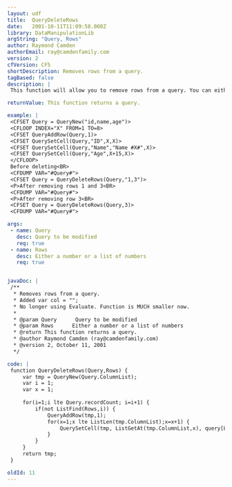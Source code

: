 ```yaml
---
layout: udf
title:  QueryDeleteRows
date:   2001-10-11T11:09:58.000Z
library: DataManipulationLib
argString: "Query, Rows"
author: Raymond Camden
authorEmail: ray@camdenfamily.com
version: 2
cfVersion: CF5
shortDescription: Removes rows from a query.
tagBased: false
description: |
 This function will allow you to remove rows from a query. You can either remove one row or a list of rows.

returnValue: This function returns a query.

example: |
 <CFSET Query = QueryNew("id,name,age")>
 <CFLOOP INDEX="X" FROM=1 TO=8>
 <CFSET QueryAddRow(Query,1)>
 <CFSET QuerySetCell(Query,"ID",X,X)>
 <CFSET QuerySetCell(Query,"Name","Name #X#",X)>
 <CFSET QuerySetCell(Query,"Age",X+15,X)>
 </CFLOOP>
 Before deleting<BR>
 <CFDUMP VAR="#Query#">
 <CFSET Query = QueryDeleteRows(Query,"1,3")>
 <P>After removing rows 1 and 3<BR>
 <CFDUMP VAR="#Query#">
 <P>After removing row 3<BR>
 <CFSET Query = QueryDeleteRows(Query,3)>
 <CFDUMP VAR="#Query#">

args:
 - name: Query
   desc: Query to be modified
   req: true
 - name: Rows
   desc: Either a number or a list of numbers
   req: true


javaDoc: |
 /**
  * Removes rows from a query.
  * Added var col = "";
  * No longer using Evaluate. Function is MUCH smaller now.
  * 
  * @param Query      Query to be modified 
  * @param Rows      Either a number or a list of numbers 
  * @return This function returns a query. 
  * @author Raymond Camden (ray@camdenfamily.com) 
  * @version 2, October 11, 2001 
  */

code: |
 function QueryDeleteRows(Query,Rows) {
     var tmp = QueryNew(Query.ColumnList);
     var i = 1;
     var x = 1;
 
     for(i=1;i lte Query.recordCount; i=i+1) {
         if(not ListFind(Rows,i)) {
             QueryAddRow(tmp,1);
             for(x=1;x lte ListLen(tmp.ColumnList);x=x+1) {
                 QuerySetCell(tmp, ListGetAt(tmp.ColumnList,x), query[ListGetAt(tmp.ColumnList,x)][i]);
             }
         }
     }
     return tmp;
 }

oldId: 11
---
```


